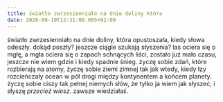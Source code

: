 ```yaml
---
title: światło zwrzesienniało na dnie doliny która
date: 2020-09-19T12:31:00.005+02:00
---
```

światło zwrzesienniało na dnie doliny, która opustoszała, kiedy słowa odeszły. dokąd poszły? jeszcze ciągle szukają słyszenia? las ociera się o mgłę, a mgła ociera się o zapach schnących liści, zostało już mało czasu, jeszcze nie wiem gdzie i kiedy spadnie śnieg. życzę sobie zdań, które rozbierają na atomy, życzę sobie ziemi zimnej tak jak wtedy, kiedy łzy rozcieńczały ocean w pół drogi między kontynentem a końcem planety. życzę sobie ciszy tak pełnej niemych słów, że tylko ja wiem jak słyszeć, i słyszę *przecież wiesz*. zawsze wiedziałaś.
